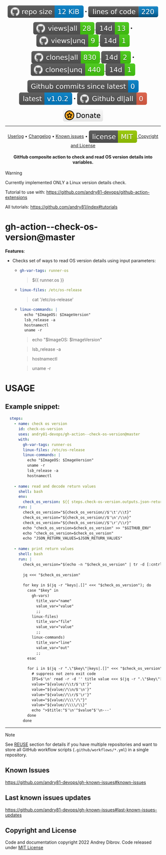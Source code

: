 <p align="center">
  <a href="#">
    <img src="https://github.com/andry81-cache/andry81-devops--gh-content-cache/raw/master/repo/andry81-devops/gh-action--check-os-version/badges/metrics/shields-repo-size.svg" valign="middle" alt="GitHub repo size in bytes" /></a>
<!-- -- >
• <a href="#">
    <img src="https://github.com/andry81-cache/andry81-devops--gh-content-cache/raw/master/repo/andry81-devops/gh-action--check-os-version/badges/metrics/shields-code-size.svg" valign="middle" alt="code size in bytes" /></a>
<!-- -->
• <a href="https://github.com/XAMPPRocky/tokei">
    <img src="https://github.com/andry81-cache/andry81-devops--gh-content-cache/raw/master/repo/andry81-devops/gh-action--check-os-version/badges/metrics/tokei-lines-of-code.svg" valign="middle" alt="lines of code by tokei.rs" /></a>
</p>

<p align="center">
  <a href="https://github.com/andry81-stats/gh-action--check-os-version--gh-stats/commits/master/traffic/views">
    <img src="https://github.com/andry81-cache/andry81-devops--gh-content-cache/raw/master/repo/andry81-devops/gh-action--check-os-version/badges/traffic/views/all.svg" valign="middle" alt="GitHub views|any|total" />
    <img src="https://github.com/andry81-cache/andry81-devops--gh-content-cache/raw/master/repo/andry81-devops/gh-action--check-os-version/badges/traffic/views/all-14d.svg" valign="middle" alt="GitHub views|any|14d" /></a>
• <a href="https://github.com/andry81-stats/gh-action--check-os-version--gh-stats/commits/master/traffic/views">
    <img src="https://github.com/andry81-cache/andry81-devops--gh-content-cache/raw/master/repo/andry81-devops/gh-action--check-os-version/badges/traffic/views/unq.svg" valign="middle" alt="GitHub views|unique per day|total" />
    <img src="https://github.com/andry81-cache/andry81-devops--gh-content-cache/raw/master/repo/andry81-devops/gh-action--check-os-version/badges/traffic/views/unq-14d.svg" valign="middle" alt="GitHub views|unique per day|14d" /></a>
</p>

<p align="center">
  <a href="https://github.com/andry81-stats/gh-action--check-os-version--gh-stats/commits/master/traffic/clones">
    <img src="https://github.com/andry81-cache/andry81-devops--gh-content-cache/raw/master/repo/andry81-devops/gh-action--check-os-version/badges/traffic/clones/all.svg" valign="middle" alt="GitHub clones|any|total" />
    <img src="https://github.com/andry81-cache/andry81-devops--gh-content-cache/raw/master/repo/andry81-devops/gh-action--check-os-version/badges/traffic/clones/all-14d.svg" valign="middle" alt="GitHub clones|any|14d" /></a>
• <a href="https://github.com/andry81-stats/gh-action--check-os-version--gh-stats/commits/master/traffic/clones">
    <img src="https://github.com/andry81-cache/andry81-devops--gh-content-cache/raw/master/repo/andry81-devops/gh-action--check-os-version/badges/traffic/clones/unq.svg" valign="middle" alt="GitHub clones|unique per day|total" />
    <img src="https://github.com/andry81-cache/andry81-devops--gh-content-cache/raw/master/repo/andry81-devops/gh-action--check-os-version/badges/traffic/clones/unq-14d.svg" valign="middle" alt="GitHub clones|unique per day|14d" /></a>
</p>

<p align="center">
  <a href="https://github.com/andry81-devops/gh-action--check-os-version/commits">
    <img src="https://github.com/andry81-cache/andry81-devops--gh-content-cache/raw/master/repo/andry81-devops/gh-action--check-os-version/badges/metrics/commits-since-latest.svg" valign="middle" alt="GitHub commits since latest version" /></a>
  <a href="https://github.com/andry81-devops/gh-action--check-os-version/releases">
    <img src="https://github.com/andry81-cache/andry81-devops--gh-content-cache/raw/master/repo/andry81-devops/gh-action--check-os-version/badges/metrics/latest-release-name.svg" valign="middle" alt="latest release name" /></a>
• <a href="https://github.com/andry81-devops/gh-action--check-os-version/releases">
    <img src="https://github.com/andry81-cache/andry81-devops--gh-content-cache/raw/master/repo/andry81-devops/gh-action--check-os-version/badges/metrics/github-all-releases.svg" valign="middle" alt="GitHub all releases" /></a>
</p>

<p align="center">
  <a href="https://github.com/andry81/donate"><img src="https://github.com/andry81-cache/gh-content-static-cache/raw/master/common/badges/donate/donate.svg" valign="middle" alt="donate" /></a>
</p>

---

<p align="center">
  <a href="https://github.com/andry81-devops/gh-action--check-os-version/tree/HEAD/userlog.md">Userlog</a>
• <a href="https://github.com/andry81-devops/gh-action--check-os-version/tree/HEAD/changelog.txt">Changelog</a>
• <a href="#known-issues">Known issues</a>
• <a href="#copyright-and-license"><img src="https://github.com/andry81-cache/gh-content-static-cache/raw/master/common/badges/license/mit-license.svg" valign="middle" alt="copyright and license" />&nbsp;Copyright and License</a>
</p>

<h4 align="center">GitHub composite action to check and read OS version details into variables.</h4>

> [!WARNING]
> Currently implemented ONLY a Linux version details check.

Tutorial to use with: https://github.com/andry81-devops/github-action-extensions

All tutorials: https://github.com/andry81/index#tutorials

##

# gh-action--check-os-version@master

**Features**:

* Checks set of ways to read OS version details using input parameters:

  * ```yml
    gh-var-tags: runner-os
    ```

    > ${{ runner.os }}

  * ```yml
    linux-files: /etc/os-release
    ```

    > cat '/etc/os-release'

  * ```yml
    linux-commands: |
      echo "$ImageOS: $ImageVersion"
      lsb_release -a
      hostnamectl
      uname -r
    ```

    > echo "$ImageOS: $ImageVersion"

    > lsb_release -a

    > hostnamectl

    > uname -r

# USAGE

## Example snippet:

```yml
  steps:
    - name: check os version
      id: check-os-version
      uses: andry81-devops/gh-action--check-os-version@master
      with:
        gh-var-tags: runner-os
        linux-files: /etc/os-release
        linux-commands: |
          echo "$ImageOS: $ImageVersion"
          uname -r
          lsb_release -a
          hostnamectl

    - name: read and decode return values
      shell: bash
      env:
        check_os_version: ${{ steps.check-os-version.outputs.json-return-values }}
      run: |
        check_os_version="${check_os_version//$'\t'/\\t}"
        check_os_version="${check_os_version//$'\n'/\\n}"
        check_os_version="${check_os_version//$'\r'/\\r}"
        echo "check_os_version=$check_os_version" >> "$GITHUB_ENV"
        echo "check_os_version=$check_os_version"
        echo "JSON_RETURN_VALUES=$JSON_RETURN_VALUES"

    - name: print return values
      shell: bash
      run: |
        check_os_version="$(echo -n "$check_os_version" | tr -d [:cntrl:])"
        
        jq <<< "$check_os_version"
        
        for key in $(jq -r "keys|.[]" <<< "$check_os_version"); do
          case "$key" in
            gh-vars)
              title_var="name"
              value_var="value"
              ;;
            linux-files)
              title_var="file"
              value_var="value"
              ;;
            linux-commands)
              title_var="line"
              value_var="out"
              ;;
          esac
        
          for i in $(jq -r ".\"$key\"|keys|.[]" <<< "$check_os_version"); do
            # suppress not zero exit code
            IFS=$'\n' read -r -d '' title value <<< $(jq -r ".\"$key\"[$i].$title_var,.\"$key\"[$i].$value_var" <<< "$check_os_version") || (( 1 ))
            value="${value//\\t/$'\t'}"
            value="${value//\\n/$'\n'}"
            value="${value//\\r/$'\r'}"
            value="${value//\\\"/\"}"
            value="${value//\\\\/\\}"
            echo ">$title:"$'\n'"$value"$'\n---'
          done
        done
```

---

> [!NOTE]
> See <a href="https://github.com/andry81-devops/github-accum-stats#reuse">REUSE</a> section for details if you have multiple repositories and want to store all GitHub workflow scripts (`.github/workflows/*.yml`) in a single repository.

## Known Issues

https://github.com/andry81-devops/gh-known-issues#known-issues

## Last known issues updates

https://github.com/andry81-devops/gh-known-issues#last-known-issues-updates

## Copyright and License

Code and documentation copyright 2022 Andrey Dibrov. Code released under [MIT License](https://github.com/andry81-devops/gh-action--check-os-version/tree/HEAD/license.txt)
